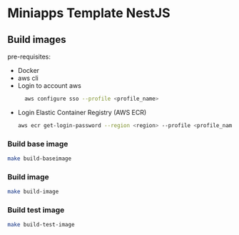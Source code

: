 # Miniapps Template NestJS

## Build images

 pre-requisites:
- Docker
- aws cli
- Login to account aws
  ```bash
    aws configure sso --profile <profile_name>
  ```
- Login Elastic Container Registry (AWS ECR)
    ```bash
    aws ecr get-login-password --region <region> --profile <profile_name> | docker login --username AWS --password-stdin <account_id>.dkr.ecr.<region>.amazonaws.com

    ```
### Build base image
```bash
make build-baseimage
```

### Build image
```bash
make build-image
```

### Build test image
```bash
make build-test-image
```



